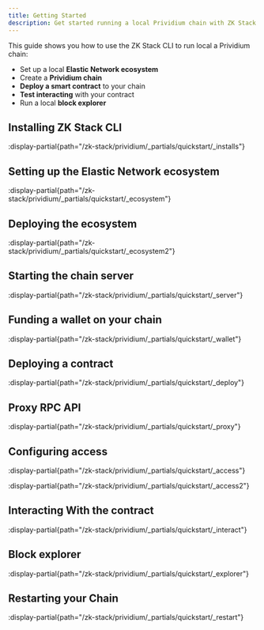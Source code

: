 ```yaml
---
title: Getting Started
description: Get started running a local Prividium chain with ZK Stack.
---
```


This guide shows you how to use the ZK Stack CLI to run local a Prividium chain:

- Set up a local **Elastic Network ecosystem**
- Create a **Prividium chain**
- **Deploy a smart contract** to your chain
- **Test interacting** with your contract
- Run a local **block explorer**

## Installing ZK Stack CLI

:display-partial{path="/zk-stack/prividium/_partials/quickstart/_installs"}

## Setting up the Elastic Network ecosystem

:display-partial{path="/zk-stack/prividium/_partials/quickstart/_ecosystem"}

## Deploying the ecosystem

:display-partial{path="/zk-stack/prividium/_partials/quickstart/_ecosystem2"}

## Starting the chain server

:display-partial{path="/zk-stack/prividium/_partials/quickstart/_server"}

## Funding a wallet on your chain

:display-partial{path="/zk-stack/prividium/_partials/quickstart/_wallet"}

## Deploying a contract

:display-partial{path="/zk-stack/prividium/_partials/quickstart/_deploy"}

## Proxy RPC API

:display-partial{path="/zk-stack/prividium/_partials/quickstart/_proxy"}

## Configuring access

:display-partial{path="/zk-stack/prividium/_partials/quickstart/_access"}

:display-partial{path="/zk-stack/prividium/_partials/quickstart/_access2"}

## Interacting With the contract

:display-partial{path="/zk-stack/prividium/_partials/quickstart/_interact"}

## Block explorer

:display-partial{path="/zk-stack/prividium/_partials/quickstart/_explorer"}

## Restarting your Chain

:display-partial{path="/zk-stack/prividium/_partials/quickstart/_restart"}
